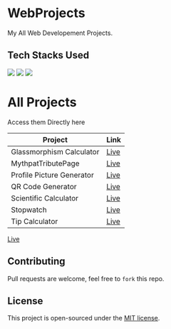 # WebProjects
My All Web Developement Projects.

## Tech Stacks Used

<a target="_blank" href="https://www.w3schools.com/html/default.asp"><img src="https://img.shields.io/badge/html5%20-%23E34F26.svg?&style=for-the-badge&logo=html5&logoColor=white"></img></a>
<a target="_blank" href="https://www.w3schools.com/css/default.asp"><img src="https://img.shields.io/badge/css3%20-%231572B6.svg?&style=for-the-badge&logo=css3&logoColor=white"></img></a>
<a target="_blank" href="https://www.w3schools.com/js/default.asp"><img src="https://img.shields.io/badge/javascript%20-%23323330.svg?&style=for-the-badge&logo=javascript&logoColor=%23F7DF1E"></img></a>

# All Projects
Access them Directly here

|Project|Link|
| ------------- | ------------- |
|Glassmorphism Calculator|[Live](https://manthanugemuge.github.io/WebProjects/Glassmorphism%20Calculator/)|
|MythpatTributePage|[Live](https://manthanugemuge.github.io/WebProjects/MythpatTributePage)|
|Profile Picture Generator|[Live](https://manthanugemuge.github.io/WebProjects/Profile%20Picture%20Generator)|
|QR Code Generator|[Live](https://manthanugemuge.github.io/WebProjects/QR%20Code%20Generator)|
|Scientific Calculator|[Live](https://manthanugemuge.github.io/WebProjects/Scientific%20Calculator)|
|Stopwatch|[Live](https://manthanugemuge.github.io/WebProjects/Stopwatch)|
|Tip Calculator|[Live](https://manthanugemuge.github.io/WebProjects/Tip%20Calculator)|

[Live](https://manthanugemuge.github.io/WebProjects/Tip%20Calculator)


## Contributing
Pull requests are welcome, feel free to ```fork``` this repo.

## License
This project is open-sourced under the [MIT license]().
